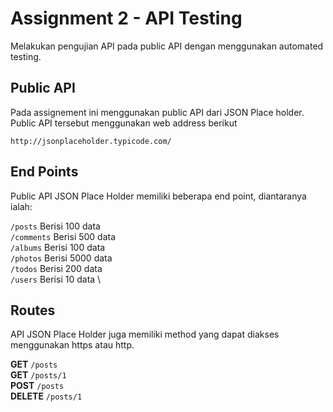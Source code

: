 # Assignment 2 - API Testing
Melakukan pengujian API pada public API dengan 
menggunakan automated testing.


## Public API

Pada assignement ini menggunakan public API dari
JSON Place holder. Public API tersebut menggunakan web address berikut

`http://jsonplaceholder.typicode.com/`

## End Points
Public API JSON Place Holder memiliki beberapa 
end point, diantaranya ialah:

`/posts` Berisi 100 data\
`/comments` Berisi 500 data \
`/albums` Berisi 100 data \
`/photos` Berisi 5000 data \
`/todos` Berisi 200 data \
`/users` Berisi 10 data \


## Routes

API JSON Place Holder juga memiliki method yang dapat
diakses menggunakan https atau http.

**GET** `/posts` \
**GET** `/posts/1` \
**POST** `/posts` \
**DELETE**  `/posts/1`
